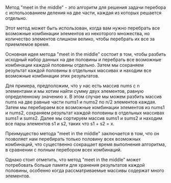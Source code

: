 Метод "meet in the middle" - это алгоритм для решения задачи перебора с использованием деления на две части, каждая из
которых решается отдельно.

Этот метод может быть использован, когда вам нужно перебрать все возможные комбинации элементов из некоторого множества,
но количество элементов слишком велико, чтобы перебрать их все за приемлемое время.

Основная идея метода "meet in the middle" состоит в том, чтобы разбить исходный набор данных на две половины и перебрать
все возможные комбинации каждой половины отдельно. Затем мы сохраняем результат каждой половины в отдельных массивах и
находим все возможные комбинации этих результатов.

Для примера, предположим, что у нас есть массив nums с n элементами и мы хотим найти сумму двух элементов, равную
определенному значению x. В этом случае мы можем разбить массив nums на две равные части nums1 и nums2 по n/2 элементов
каждая. Затем мы перебираем все возможные комбинации элементов из nums1 и nums2, сохраняем результат каждой половины в
отдельных массивах sums1 и sums2. Далее мы сортируем массив sums1 и sums2 и находим все пары элементов s1 и s2, таких
что s1 + s2 = x.

Преимущество метода "meet in the middle" заключается в том, что он позволяет нам перебирать только половину всех
возможных комбинаций, что существенно сокращает время выполнения алгоритма, в сравнении с полным перебором всех
комбинаций.

Однако стоит отметить, что метод "meet in the middle" может потребовать больше памяти для хранения результатов каждой
половины, особенно когда рассматриваемые массивы содержат много элементов.